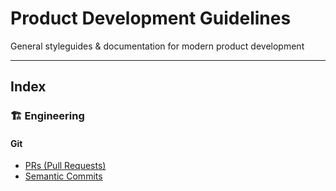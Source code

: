 # Product Development Guidelines

General styleguides &amp; documentation for modern product development

---

## Index

### 🏗 Engineering

#### Git

- [PRs (Pull Requests)](engineering/git/PRs.md)
- [Semantic Commits](engineering/git/commits.md)
